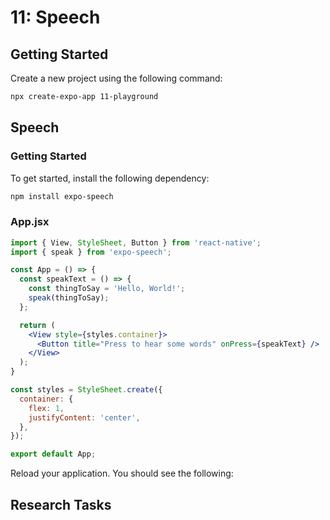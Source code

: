# 11: Speech

## Getting Started

Create a new project using the following command:

```bash
npx create-expo-app 11-playground
```

## Speech

### Getting Started

To get started, install the following dependency:

```bash
npm install expo-speech
```

### App.jsx

```jsx
import { View, StyleSheet, Button } from 'react-native';
import { speak } from 'expo-speech';

const App = () => {
  const speakText = () => {
    const thingToSay = 'Hello, World!';
    speak(thingToSay);
  };

  return (
    <View style={styles.container}>
      <Button title="Press to hear some words" onPress={speakText} />
    </View>
  );
}

const styles = StyleSheet.create({
  container: {
    flex: 1,
    justifyContent: 'center',
  },
});

export default App;
```

Reload your application. You should see the following:

## Research Tasks
